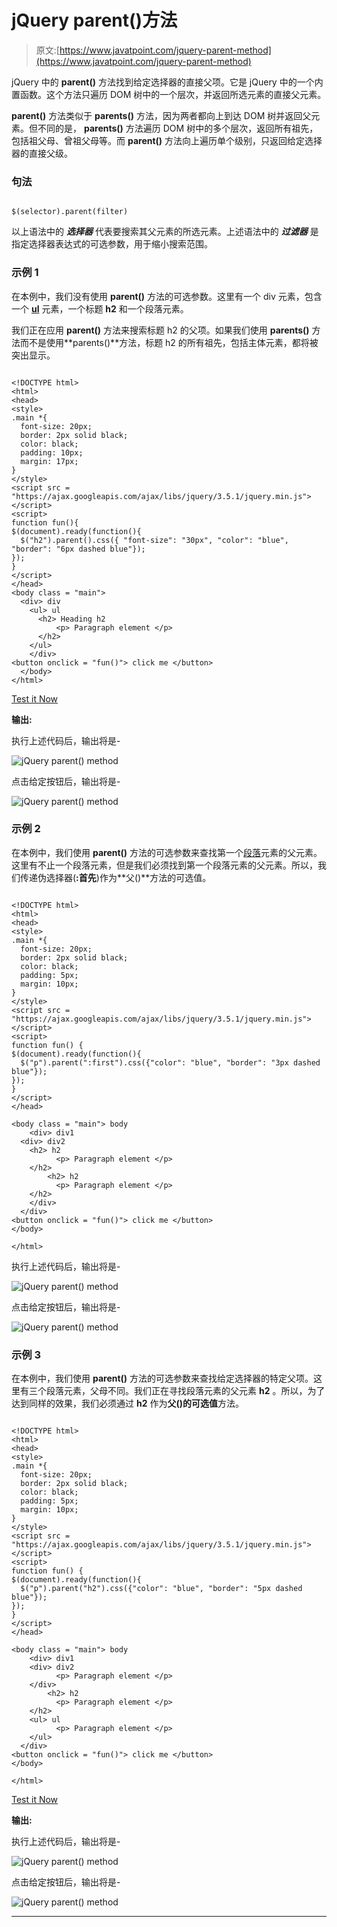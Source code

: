 # jQuery parent()方法

> 原文:[https://www.javatpoint.com/jquery-parent-method](https://www.javatpoint.com/jquery-parent-method)

jQuery 中的 **parent()** 方法找到给定选择器的直接父项。它是 jQuery 中的一个内置函数。这个方法只遍历 DOM 树中的一个层次，并返回所选元素的直接父元素。

**parent()** 方法类似于 **parents()** 方法，因为两者都向上到达 DOM 树并返回父元素。但不同的是， **parents()** 方法遍历 DOM 树中的多个层次，返回所有祖先，包括祖父母、曾祖父母等。而 **parent()** 方法向上遍历单个级别，只返回给定选择器的直接父级。

### 句法

```

$(selector).parent(filter)

```

以上语法中的 ***选择器*** 代表要搜索其父元素的所选元素。上述语法中的 ***过滤器*** 是指定选择器表达式的可选参数，用于缩小搜索范围。

### 示例 1

在本例中，我们没有使用 **parent()** 方法的可选参数。这里有一个 div 元素，包含一个 **[ul](https://www.javatpoint.com/html-unordered-list)** 元素，一个标题 **h2** 和一个段落元素。

我们正在应用 **parent()** 方法来搜索标题 h2 的父项。如果我们使用 **parents()** 方法而不是使用**parents()**方法，标题 h2 的所有祖先，包括主体元素，都将被突出显示。

```

<!DOCTYPE html>
<html>
<head>
<style>
.main *{ 
  font-size: 20px;
  border: 2px solid black;
  color: black; 
  padding: 10px;
  margin: 17px;
}
</style>
<script src = "https://ajax.googleapis.com/ajax/libs/jquery/3.5.1/jquery.min.js"></script>
<script>
function fun(){
$(document).ready(function(){
  $("h2").parent().css({ "font-size": "30px", "color": "blue", "border": "6px dashed blue"});
});
}
</script>
</head>
<body class = "main"> 
  <div> div
    <ul> ul 
      <h2> Heading h2
          <p> Paragraph element </p>
      </h2>
    </ul>   
	</div>
<button onclick = "fun()"> click me </button>
  </body>
</html>

```

[Test it Now](https://www.javatpoint.com/oprweb/test.jsp?filename=jquery-parent-method1)

**输出:**

执行上述代码后，输出将是-

![jQuery parent() method](../Images/c1d90fed8116b75ea7043619f2efb74e.png)

点击给定按钮后，输出将是-

![jQuery parent() method](../Images/e5838f7c8a2c26acc63af684d267c056.png)

### 示例 2

在本例中，我们使用 **parent()** 方法的可选参数来查找第一个[段落](https://www.javatpoint.com/html-paragraph)元素的父元素。这里有不止一个段落元素，但是我们必须找到第一个段落元素的父元素。所以，我们传递伪选择器(**:首先**)作为**父()**方法的可选值。

```

<!DOCTYPE html>
<html>
<head>
<style>
.main *{ 
  font-size: 20px;
  border: 2px solid black;
  color: black; 
  padding: 5px;
  margin: 10px;
}
</style>
<script src = "https://ajax.googleapis.com/ajax/libs/jquery/3.5.1/jquery.min.js"></script>
<script>
function fun() {
$(document).ready(function(){
  $("p").parent(":first").css({"color": "blue", "border": "3px dashed blue"});
});
}
</script>
</head>

<body class = "main"> body
    <div> div1
  <div> div2
    <h2> h2
          <p> Paragraph element </p>
    </h2>   
	    <h2> h2
          <p> Paragraph element </p>
    </h2>   
	</div>
  </div>
<button onclick = "fun()"> click me </button>
</body>

</html>

```

执行上述代码后，输出将是-

![jQuery parent() method](../Images/3cdeae6d82f791e01f1833d20cfc46ce.png)

点击给定按钮后，输出将是-

![jQuery parent() method](../Images/a64ded86a1b00a63f6e6ac989132edd8.png)

### 示例 3

在本例中，我们使用 **parent()** 方法的可选参数来查找给定选择器的特定父项。这里有三个段落元素，父母不同。我们正在寻找段落元素的父元素 **h2** 。所以，为了达到同样的效果，我们必须通过 **h2** 作为**父()的可选值**方法。

```

<!DOCTYPE html>
<html>
<head>
<style>
.main *{ 
  font-size: 20px;
  border: 2px solid black;
  color: black; 
  padding: 5px;
  margin: 10px;
}
</style>
<script src = "https://ajax.googleapis.com/ajax/libs/jquery/3.5.1/jquery.min.js"></script>
<script>
function fun() {
$(document).ready(function(){
  $("p").parent("h2").css({"color": "blue", "border": "5px dashed blue"});
});
}
</script>
</head>

<body class = "main"> body
    <div> div1
    <div> div2 
          <p> Paragraph element </p>
    </div>   
	    <h2> h2
          <p> Paragraph element </p>
    </h2>   
	<ul> ul
          <p> Paragraph element </p>
    </ul>
  </div>
<button onclick = "fun()"> click me </button>
</body>

</html>

```

[Test it Now](https://www.javatpoint.com/oprweb/test.jsp?filename=jquery-parent-method3)

**输出:**

执行上述代码后，输出将是-

![jQuery parent() method](../Images/e6e49e325550558f7f945ec7be1e70d8.png)

点击给定按钮后，输出将是-

![jQuery parent() method](../Images/5093859e7ce37913285a3d75ec17a72c.png)

* * *